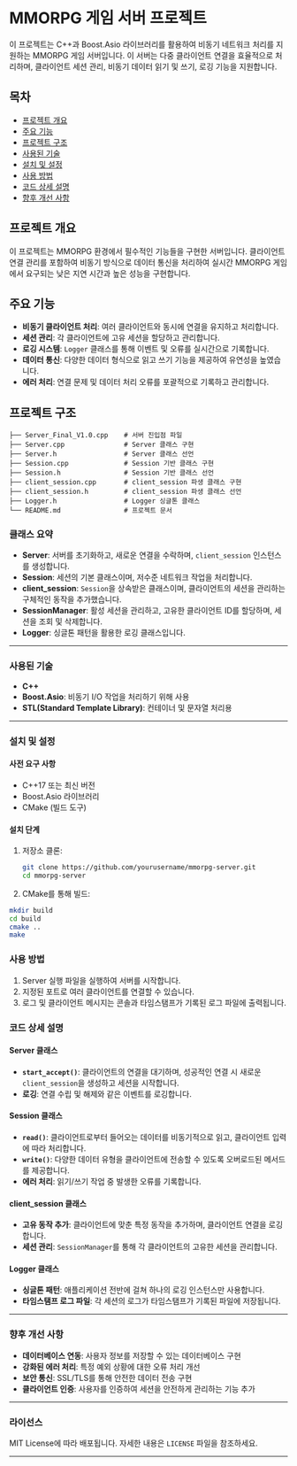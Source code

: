 # MMORPG 게임 서버 프로젝트

이 프로젝트는 C++과 Boost.Asio 라이브러리를 활용하여 비동기 네트워크 처리를 지원하는 MMORPG 게임 서버입니다. 이 서버는 다중 클라이언트 연결을 효율적으로 처리하며, 클라이언트 세션 관리, 비동기 데이터 읽기 및 쓰기, 로깅 기능을 지원합니다.

## 목차

- [프로젝트 개요](#프로젝트-개요)
- [주요 기능](#주요-기능)
- [프로젝트 구조](#프로젝트-구조)
- [사용된 기술](#사용된-기술)
- [설치 및 설정](#설치-및-설정)
- [사용 방법](#사용-방법)
- [코드 상세 설명](#코드-상세-설명)
- [향후 개선 사항](#향후-개선-사항)

## 프로젝트 개요

이 프로젝트는 MMORPG 환경에서 필수적인 기능들을 구현한 서버입니다. 클라이언트 연결 관리를 포함하여 비동기 방식으로 데이터 통신을 처리하여 실시간 MMORPG 게임에서 요구되는 낮은 지연 시간과 높은 성능을 구현합니다.

## 주요 기능

- **비동기 클라이언트 처리**: 여러 클라이언트와 동시에 연결을 유지하고 처리합니다.
- **세션 관리**: 각 클라이언트에 고유 세션을 할당하고 관리합니다.
- **로깅 시스템**: `Logger` 클래스를 통해 이벤트 및 오류를 실시간으로 기록합니다.
- **데이터 통신**: 다양한 데이터 형식으로 읽고 쓰기 기능을 제공하여 유연성을 높였습니다.
- **에러 처리**: 연결 문제 및 데이터 처리 오류를 포괄적으로 기록하고 관리합니다.

## 프로젝트 구조

```plaintext
├── Server_Final_V1.0.cpp    # 서버 진입점 파일
├── Server.cpp               # Server 클래스 구현
├── Server.h                 # Server 클래스 선언
├── Session.cpp              # Session 기반 클래스 구현
├── Session.h                # Session 기반 클래스 선언
├── client_session.cpp       # client_session 파생 클래스 구현
├── client_session.h         # client_session 파생 클래스 선언
├── Logger.h                 # Logger 싱글톤 클래스
└── README.md                # 프로젝트 문서
```

### 클래스 요약

- **Server**: 서버를 초기화하고, 새로운 연결을 수락하며, `client_session` 인스턴스를 생성합니다.
- **Session**: 세션의 기본 클래스이며, 저수준 네트워크 작업을 처리합니다.
- **client_session**: `Session`을 상속받은 클래스이며, 클라이언트의 세션을 관리하는 구체적인 동작을 추가했습니다.
- **SessionManager**: 활성 세션을 관리하고, 고유한 클라이언트 ID를 할당하며, 세션을 조회 및 삭제합니다.
- **Logger**: 싱글톤 패턴을 활용한 로깅 클래스입니다.

---

### 사용된 기술

- **C++**
- **Boost.Asio**: 비동기 I/O 작업을 처리하기 위해 사용
- **STL(Standard Template Library)**: 컨테이너 및 문자열 처리용

---

### 설치 및 설정

#### 사전 요구 사항

- C++17 또는 최신 버전
- Boost.Asio 라이브러리
- CMake (빌드 도구)

#### 설치 단계

1. 저장소 클론:
   ```bash
   git clone https://github.com/yourusername/mmorpg-server.git
   cd mmorpg-server

2. CMake를 통해 빌드:
```bash
mkdir build
cd build
cmake ..
make
```

### 사용 방법
1. Server 실행 파일을 실행하여 서버를 시작합니다.
2. 지정된 포트로 여러 클라이언트를 연결할 수 있습니다.
3. 로그 및 클라이언트 메시지는 콘솔과 타임스탬프가 기록된 로그 파일에 출력됩니다.

### 코드 상세 설명

#### Server 클래스

- **`start_accept()`**: 클라이언트의 연결을 대기하며, 성공적인 연결 시 새로운 `client_session`을 생성하고 세션을 시작합니다.
- **로깅**: 연결 수립 및 해제와 같은 이벤트를 로깅합니다.

#### Session 클래스

- **`read()`**: 클라이언트로부터 들어오는 데이터를 비동기적으로 읽고, 클라이언트 입력에 따라 처리합니다.
- **`write()`**: 다양한 데이터 유형을 클라이언트에 전송할 수 있도록 오버로드된 메서드를 제공합니다.
- **에러 처리**: 읽기/쓰기 작업 중 발생한 오류를 기록합니다.

#### client_session 클래스

- **고유 동작 추가**: 클라이언트에 맞춘 특정 동작을 추가하며, 클라이언트 연결을 로깅합니다.
- **세션 관리**: `SessionManager`를 통해 각 클라이언트의 고유한 세션을 관리합니다.

#### Logger 클래스

- **싱글톤 패턴**: 애플리케이션 전반에 걸쳐 하나의 로깅 인스턴스만 사용합니다.
- **타임스탬프 로그 파일**: 각 세션의 로그가 타임스탬프가 기록된 파일에 저장됩니다.

---

### 향후 개선 사항

- **데이터베이스 연동**: 사용자 정보를 저장할 수 있는 데이터베이스 구현
- **강화된 에러 처리**: 특정 예외 상황에 대한 오류 처리 개선
- **보안 통신**: SSL/TLS를 통해 안전한 데이터 전송 구현
- **클라이언트 인증**: 사용자를 인증하여 세션을 안전하게 관리하는 기능 추가

---

### 라이선스

MIT License에 따라 배포됩니다. 자세한 내용은 `LICENSE` 파일을 참조하세요.

---




